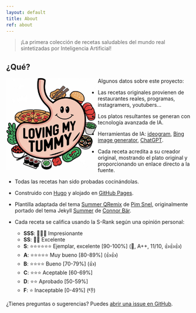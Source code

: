 ```yaml
---
layout: default
title: About
ref: about
---
```


> ¡La primera colección de recetas saludables del mundo real sintetizadas por Inteligencia Artificial!

## ¿Qué?

<img src="/images/logo-original-cropped.jpeg" alt="Loving my tummy" style="width:250px; float:left;"/>

Algunos datos sobre este proyecto:

* Las recetas originales provienen de restaurantes reales, programas, instagramers, youtubers...
* Los platos resultantes se generan con tecnología avanzada de IA.
* Herramientas de IA: [ideogram](https://ideogram.ai/), [Bing image generator](https://www.bing.com/images/create), [ChatGPT](https://chatgpt.com/).
* Cada receta acredita a su creador original, mostrando el plato original y proporcionando un enlace directo a la fuente.
* Todas las recetas han sido probadas cocinándolas.
* Construido con [Hugo](https://gohugo.io) y alojado en [GitHub Pages](https://pages.github.com).
* Plantilla adaptada del tema [Summer QRemix](https://github.com/mipmip/summer-qremix?ref=jekyll-themes.com) de [Pim Snel](https://github.com/mipmip), originalmente portado del tema Jekyll [Summer](https://github.com/connor-baer/summer) de [Connor Bär](https://connorbaer.com/).

* Cada receta se califica usando la S-Rank según una opinión personal:
    - **SSS**: 🌟🌟🌟 Impresionante
    - **SS**: 🌟🌟 Excelente
    - **S**: ⭐⭐⭐⭐⭐⭐ Ejemplar, excelente [90-100%] (🌟, A++, 11/10, 👍👍👍) 
    - **A**: ⭐⭐⭐⭐⭐ Muy bueno [80-89%] (👍👍) 
    - **B**: ⭐⭐⭐⭐ Bueno [70-79%] (👍)
    - **C**: ⭐⭐⭐ Aceptable [60-69%]
    - **D**: ⭐⭐ Aprobado [50-59%]
    - **F**: ⭐ Inaceptable [0-49%] (👎)

¿Tienes preguntas o sugerencias? Puedes [abrir una issue en GitHub](https://github.com/lovingmytummy/lovingmytummy.github.io/issues/new).